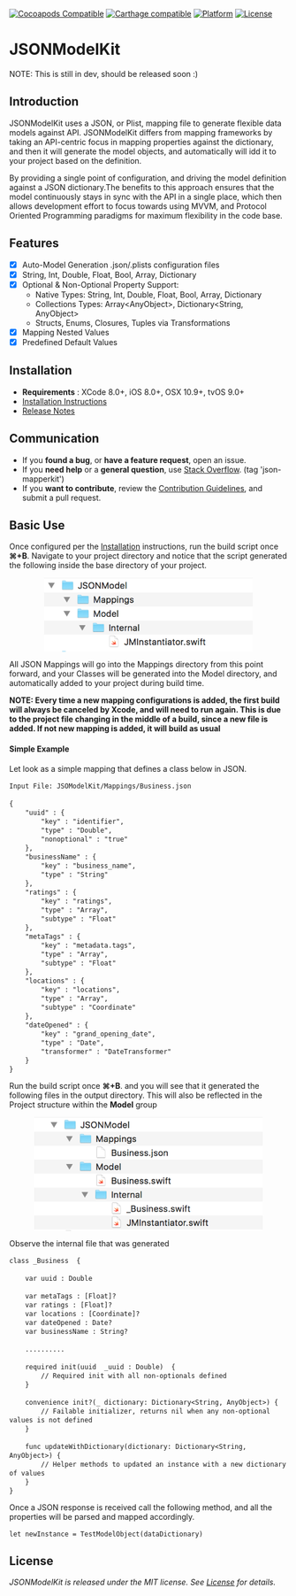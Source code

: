 [![Cocoapods Compatible](https://img.shields.io/badge/pod-v0.8.0-blue.svg)](https://cocoapods.org/)
[![Carthage compatible](https://img.shields.io/badge/Carthage-compatible-4BC51D.svg?style=flat)](https://github.com/Carthage/Carthage)
[![Platform](https://img.shields.io/badge/platform-ios%20%7C%20osx%20%7C%20tvos-lightgrey.svg)](https://github.com/AntonTheDev/JSONModelKit/)
[![License](https://img.shields.io/badge/license-MIT-343434.svg)](https://github.com/AntonTheDev/JSONModelKit/)

# JSONModelKit

NOTE: This is still in dev, should be released soon :)

## Introduction

JSONModelKit uses a JSON, or Plist, mapping file to generate flexible data models against API. JSONModelKit differs from mapping frameworks by taking an API-centric focus in mapping properties against the dictionary, and then it will generate the model objects, and automatically will idd it to your project based on the definition.

By providing a single point of configuration, and driving the model definition against a JSON dictionary.The benefits to this approach ensures that the model continuously stays in sync with the API in a single place, which then allows development effort to focus towards using MVVM, and Protocol Oriented Programming paradigms for maximum flexibility in the code base.

## Features

- [X] Auto-Model Generation .json/.plists configuration files
- [X] String, Int, Double, Float, Bool, Array, Dictionary
- [X] Optional & Non-Optional Property Support:
	* Native Types: String, Int, Double, Float, Bool, Array, Dictionary
	* Collections Types: Array\<AnyObject\>, Dictionary\<String, AnyObject\>
	* Structs, Enums, Closures, Tuples via Transformations
- [X] Mapping Nested Values
- [X] Predefined Default Values

## Installation

* **Requirements** : XCode 8.0+, iOS 8.0+, OSX 10.9+, tvOS 9.0+
* [Installation Instructions](/documentation/installation.md)
* [Release Notes](/documentation/changelog.md)

## Communication

- If you **found a bug**, or **have a feature request**, open an issue.
- If you **need help** or a **general question**, use [Stack Overflow](http://stackoverflow.com/questions/tagged/json-mapperkit). (tag 'json-mapperkit')
- If you **want to contribute**, review the [Contribution Guidelines](/Documentation/CONTRIBUTING.md), and submit a pull request.

## Basic Use

Once configured per the [Installation](/documentation/installation.md) instructions, run the build script once **⌘+B**. Navigate to your project directory and notice that the script generated the following inside the base directory of your project.

<p align="center">
<img align="center"  src="https://github.com/AntonTheDev/JSONModelKit/blob/dev/documentation/readme_assets/folder_structure.png?raw=true" width="378" height="134" />
</p>

All JSON Mappings will go into the Mappings directory from this point forward, and your Classes will be generated into the Model directory, and automatically added to your project during build time.

**NOTE: Every time a new mapping configurations is added, the first build will always be canceled by Xcode, and will need to run again. This is due to the project file changing in the middle of a build, since a new file is added. If not new mapping is added, it will build as usual**


#### Simple Example

Let look as a simple mapping that defines a class below in JSON.

```
Input File: JSOModelKit/Mappings/Business.json

{
	"uuid" : {						 
		"key" : "identifier",		 
		"type" : "Double",			 
		"nonoptional" : "true"		 
	},
	"businessName" : {
		"key" : "business_name",
		"type" : "String"			
	},
	"ratings" : {
		"key" : "ratings",
		"type" : "Array",			
		"subtype" : "Float"			
	},
	"metaTags" : {
		"key" : "metadata.tags",
		"type" : "Array",			
		"subtype" : "Float"			
	},
	"locations" : {
		"key" : "locations",
		"type" : "Array",			
		"subtype" : "Coordinate"
	},
	"dateOpened" : {
		"key" : "grand_opening_date",		
		"type" : "Date",					
		"transformer" : "DateTransformer"
	}
}

```
Run the build script once **⌘+B**. and you will see that it generated the following files in the output directory. This will also be reflected in the Project structure within the **Model** group

<p align="center">
<img align="center"  src="https://github.com/AntonTheDev/JSONModelKit/blob/dev/documentation/readme_assets/genrerated_folder_structure.png?raw=true" width="414" height="206" />
</p>


Observe the internal file that was generated

```
class _Business  {

	var uuid : Double

	var metaTags : [Float]?
	var ratings : [Float]?
	var locations : [Coordinate]?
	var dateOpened : Date?
	var businessName : String?

	..........

	required init(uuid  _uuid : Double)  {
		// Required init with all non-optionals defined
	}

	convenience init?(_ dictionary: Dictionary<String, AnyObject>) {
		// Failable initializer, returns nil when any non-optional values is not defined
	}

	func updateWithDictionary(dictionary: Dictionary<String, AnyObject>) {
		// Helper methods to updated an instance with a new dictionary of values
	}
}

```

Once a JSON response is received call the following method, and all the properties will be parsed and mapped accordingly.

```
let newInstance = TestModelObject(dataDictionary)
```

## License

*JSONModelKit is released under the MIT license. See [License](/LICENSE.md) for details.*
